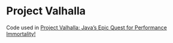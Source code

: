 # Project Valhalla

Code used in [Project Valhalla: Java’s Epic Quest for Performance Immortality!](https://medium.com/@tomerr90/javas-new-vector-api-how-fast-is-it-part-1-1b4c2b573610](https://medium.com/@tomerr90/project-valhalla-javas-epic-quest-for-performance-immortality-a894db5e0577)https://medium.com/@tomerr90/project-valhalla-javas-epic-quest-for-performance-immortality-a894db5e0577)
